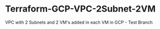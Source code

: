 # Terraform-GCP-VPC-2Subnet-2VM
VPC with 2 Subnets and 2 VM's added in each VM in GCP - Test Branch

